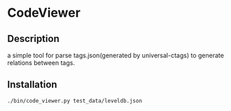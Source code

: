 # CodeViewer

## Description

a simple tool for parse tags.json(generated by universal-ctags) to generate relations between tags.

## Installation

```bash
./bin/code_viewer.py test_data/leveldb.json
```
